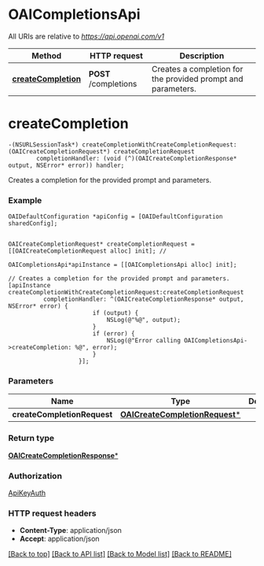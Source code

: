 # OAICompletionsApi

All URIs are relative to *https://api.openai.com/v1*

Method | HTTP request | Description
------------- | ------------- | -------------
[**createCompletion**](OAICompletionsApi.md#createcompletion) | **POST** /completions | Creates a completion for the provided prompt and parameters.


# **createCompletion**
```objc
-(NSURLSessionTask*) createCompletionWithCreateCompletionRequest: (OAICreateCompletionRequest*) createCompletionRequest
        completionHandler: (void (^)(OAICreateCompletionResponse* output, NSError* error)) handler;
```

Creates a completion for the provided prompt and parameters.

### Example
```objc
OAIDefaultConfiguration *apiConfig = [OAIDefaultConfiguration sharedConfig];


OAICreateCompletionRequest* createCompletionRequest = [[OAICreateCompletionRequest alloc] init]; // 

OAICompletionsApi*apiInstance = [[OAICompletionsApi alloc] init];

// Creates a completion for the provided prompt and parameters.
[apiInstance createCompletionWithCreateCompletionRequest:createCompletionRequest
          completionHandler: ^(OAICreateCompletionResponse* output, NSError* error) {
                        if (output) {
                            NSLog(@"%@", output);
                        }
                        if (error) {
                            NSLog(@"Error calling OAICompletionsApi->createCompletion: %@", error);
                        }
                    }];
```

### Parameters

Name | Type | Description  | Notes
------------- | ------------- | ------------- | -------------
 **createCompletionRequest** | [**OAICreateCompletionRequest***](OAICreateCompletionRequest.md)|  | 

### Return type

[**OAICreateCompletionResponse***](OAICreateCompletionResponse.md)

### Authorization

[ApiKeyAuth](../README.md#ApiKeyAuth)

### HTTP request headers

 - **Content-Type**: application/json
 - **Accept**: application/json

[[Back to top]](#) [[Back to API list]](../README.md#documentation-for-api-endpoints) [[Back to Model list]](../README.md#documentation-for-models) [[Back to README]](../README.md)

